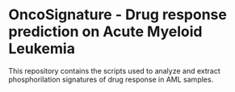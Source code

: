 # OncoSignature - Drug response prediction on Acute Myeloid Leukemia

This repository contains the scripts used to analyze and extract
phosphorilation signatures of drug response in AML samples.

